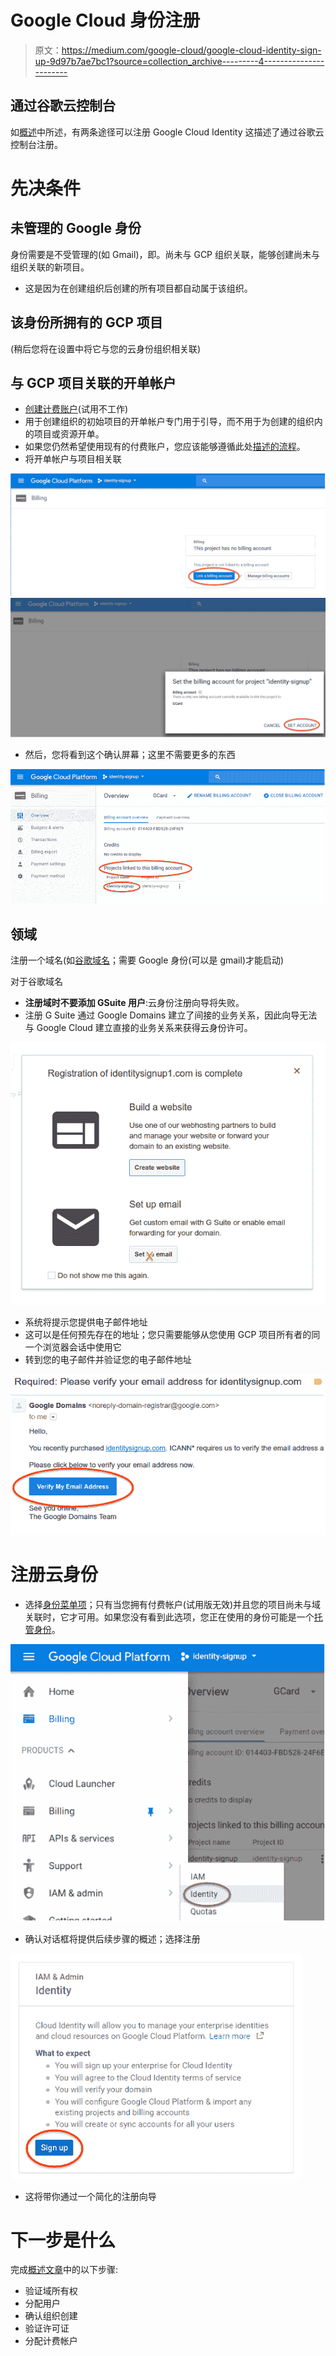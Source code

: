 # Google Cloud 身份注册

> 原文：<https://medium.com/google-cloud/google-cloud-identity-sign-up-9d97b7ae7bc1?source=collection_archive---------4----------------------->

## 通过谷歌云控制台

如[概述](/@fargyle/google-cloud-identity-sign-up-7c7744b7454f)中所述，有两条途径可以注册 Google Cloud Identity 这描述了通过谷歌云控制台注册。

# 先决条件

## 未管理的 Google 身份

身份需要是不受管理的(如 Gmail)，即。尚未与 GCP 组织关联，能够创建尚未与组织关联的新项目。

*   这是因为在创建组织后创建的所有项目都自动属于该组织。

## 该身份所拥有的 GCP 项目

(稍后您将在设置中将它与您的云身份组织相关联)

## 与 GCP 项目关联的开单帐户

*   [创建计费账户](https://console.cloud.google.com/billing)(试用不工作)
*   用于创建组织的初始项目的开单帐户专门用于引导，而不用于为创建的组织内的项目或资源开单。
*   如果您仍然希望使用现有的付费账户，您应该能够遵循此处[描述的流程](/@fargyle/google-cloud-platform-cross-org-billing-41c5db8fefa6)。
*   将开单帐户与项目相关联

![](img/0baac6837b044f9ecd5f55798533bdb4.png)![](img/4788646516325f4060d5df45e09ff050.png)

*   然后，您将看到这个确认屏幕；这里不需要更多的东西

![](img/3facba89a7a594f50fdb3527ff5ec9ba.png)

## 领域

注册一个域名(如[谷歌域名](https://domains.google/#/)；需要 Google 身份(可以是 gmail)才能启动)

对于谷歌域名

*   **注册域时不要添加 GSuite 用户**:云身份注册向导将失败。
*   注册 G Suite 通过 Google Domains 建立了间接的业务关系，因此向导无法与 Google Cloud 建立直接的业务关系来获得云身份许可。

![](img/a187adc816e86b508d25fa3d3c59dc1f.png)

*   系统将提示您提供电子邮件地址
*   这可以是任何预先存在的地址；您只需要能够从您使用 GCP 项目所有者的同一个浏览器会话中使用它
*   转到您的电子邮件并验证您的电子邮件地址

![](img/b5fb2500b8041e46e59ad442fd2e5b6f.png)

# 注册云身份

*   选择[身份菜单项](https://console.cloud.google.com/iam-admin/cloudidentity)；只有当您拥有付费帐户(试用版无效)并且您的项目尚未与域关联时，它才可用。如果您没有看到此选项，您正在使用的身份可能是一个[托管身份](https://docs.google.com/document/d/1GYhpb5ISuwQZgkx9sNaLEY_C7flhJPU9C2IRsv8ZqYU/edit#heading=h.7v905jb7e62z)。

![](img/fb2400fbbd7af5f72a20457d371328a0.png)

*   确认对话框将提供后续步骤的概述；选择注册

![](img/f2c82a9ec682532d8df88fb4ec32cceb.png)

*   这将带你通过一个简化的注册向导

# 下一步是什么

完成[概述文章](/@fargyle/google-cloud-identity-sign-up-7c7744b7454f)中的以下步骤:

*   验证域所有权
*   分配用户
*   确认组织创建
*   验证许可证
*   分配计费帐户